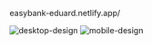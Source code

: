 easybank-eduard.netlify.app/

![desktop-design](https://user-images.githubusercontent.com/37626215/135181015-9e6551f4-d430-4380-afb8-25d59c6e4a0f.jpg)
![mobile-design](https://user-images.githubusercontent.com/37626215/135181042-f7b815e6-30aa-4195-b227-87ebe4723f3c.jpg)

